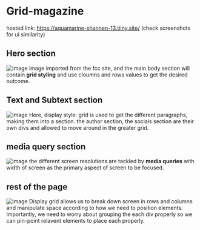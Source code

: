 # Grid-magazine
hosted link: https://aquamarine-shannen-13.tiiny.site/ 
(check screenshots for ui similarity)

## Hero section
![image](https://github.com/GeeksterVatsa/Grid-magazine/assets/144803484/e70d80cd-f665-4e8a-a201-c3e7f9f791b8)
image imported from the fcc site, and the main body section will contain **grid styling** and use cloumns and rows values to get the desired outcome.

## Text and Subtext section
![image](https://github.com/GeeksterVatsa/Grid-magazine/assets/144803484/8fb76977-f654-401d-937a-1a66f3a25cf5)
Here, display style: grid is used to get the different paragraphs, making them into a section.
the author section, the socials section are their own divs and allowed to move around in the greater grid.

## media query section
![image](https://github.com/GeeksterVatsa/Grid-magazine/assets/144803484/13192428-78df-46e6-a170-afed1b61e7db)
the different screen resolutions are tackled by **media queries** with width of screen as the primary aspect of screen to be focused.

## rest of the page
![image](https://github.com/GeeksterVatsa/Grid-magazine/assets/144803484/9692493c-b0f7-4b6b-826e-6b8392783f82)
Display grid allows us to break down screen in rows and columns and manipulate space according to how we need to position elements. Importantly, we need to worry about grouping the each div properly so we can pin-point relavent elements to place each properly.

